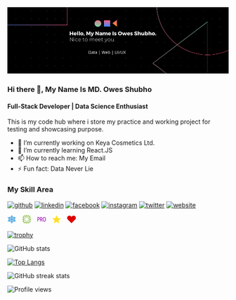 <img src="https://raw.githubusercontent.com/shubhomedia/shubhomedia/main/Github%20Profile%20Header.png" alt="banner that says Owes Shubho - software developer, artist, designer">

### Hi there 👋, My Name Is MD. Owes Shubho
#### Full-Stack Developer | Data Science Enthusiast 
This is my code hub where i store my practice and working project for testing and showcasing purpose. 

- 🔭 I’m currently working on Keya Cosmetics Ltd. 
- 🌱 I’m currently learning React.JS 
- 📫 How to reach me: My Email 
- ⚡ Fun fact: Data Never Lie 

### My Skill Area


[<img src='https://cdn.jsdelivr.net/npm/simple-icons@3.0.1/icons/github.svg' alt='github' height='20'>](https://github.com/shubhomedia)  [<img src='https://cdn.jsdelivr.net/npm/simple-icons@3.0.1/icons/linkedin.svg' alt='linkedin' height='20'>](https://www.linkedin.com/in/shubhobd/)  [<img src='https://cdn.jsdelivr.net/npm/simple-icons@3.0.1/icons/facebook.svg' alt='facebook' height='20'>](https://www.facebook.com/shubhomedia)  [<img src='https://cdn.jsdelivr.net/npm/simple-icons@3.0.1/icons/instagram.svg' alt='instagram' height='20'>](https://www.instagram.com/shubho_bd/)  [<img src='https://cdn.jsdelivr.net/npm/simple-icons@3.0.1/icons/twitter.svg' alt='twitter' height='20'>](https://twitter.com/shubhobd)  [<img src='https://cdn.jsdelivr.net/npm/simple-icons@3.0.1/icons/icloud.svg' alt='website' height='20'>](https://shubho.info)  

<a href='https://archiveprogram.github.com/'><img src='https://raw.githubusercontent.com/acervenky/animated-github-badges/master/assets/acbadge.gif' width='20' height='20'></a> <a href='https://docs.github.com/en/developers'><img src='https://raw.githubusercontent.com/acervenky/animated-github-badges/master/assets/devbadge.gif' width='20' height='20'></a> <a href='https://github.com/pricing'><img src='https://raw.githubusercontent.com/acervenky/animated-github-badges/master/assets/pro.gif' width='20' height='20'></a> <a href='https://stars.github.com/'><img src='https://raw.githubusercontent.com/acervenky/animated-github-badges/master/assets/starbadge.gif' width='20' height='20'></a> <a href='https://docs.github.com/en/github/supporting-the-open-source-community-with-github-sponsors'><img src='https://raw.githubusercontent.com/acervenky/animated-github-badges/master/assets/sponsorbadge.gif' width='20' height='20'></a> 

[![trophy](https://github-profile-trophy.vercel.app/?username=shubhomedia)](https://github.com/ryo-ma/github-profile-trophy)

![GitHub stats](https://github-readme-stats.vercel.app/api?username=shubhomedia&show_icons=true&count_private=true) 

[![Top Langs](https://github-readme-stats.vercel.app/api/top-langs/?username=shubhomedia)](https://github.com/anuraghazra/github-readme-stats)

![GitHub streak stats](https://github-readme-streak-stats.herokuapp.com/?user=shubhomedia)  

![Profile views](https://gpvc.arturio.dev/shubhomedia)  
